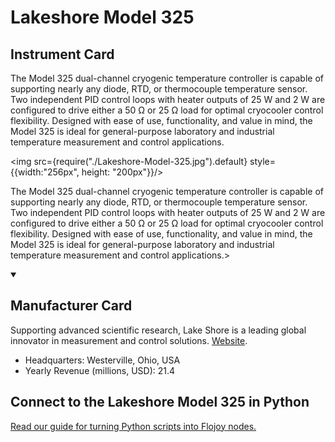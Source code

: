 
# Lakeshore Model 325

## Instrument Card

<div className="flex">

<div>

The Model 325 dual-channel cryogenic temperature controller is capable of supporting nearly any diode, RTD, or thermocouple temperature sensor. Two independent PID control loops with heater outputs of 25 W and 2 W are configured to drive either a 50 Ω or 25 Ω load for optimal cryocooler control flexibility. Designed with ease of use, functionality, and value in mind, the Model 325 is ideal for general-purpose laboratory and industrial temperature measurement and control applications.

</div>

<img src={require("./Lakeshore-Model-325.jpg").default} style={{width:"256px", height: "200px"}}/>

</div>

The Model 325 dual-channel cryogenic temperature controller is capable of supporting nearly any diode, RTD, or thermocouple temperature sensor. Two independent PID control loops with heater outputs of 25 W and 2 W are configured to drive either a 50 Ω or 25 Ω load for optimal cryocooler control flexibility. Designed with ease of use, functionality, and value in mind, the Model 325 is ideal for general-purpose laboratory and industrial temperature measurement and control applications.>

<details open>
<summary><h2>Manufacturer Card</h2></summary>

Supporting advanced scientific research, Lake Shore is a leading global innovator in measurement and control solutions. <a href="https://www.lakeshore.com/home">Website</a>.

<ul>
  <li>Headquarters: Westerville, Ohio, USA</li>
  <li>Yearly Revenue (millions, USD): 21.4</li>
</ul>
</details>

## Connect to the Lakeshore Model 325 in Python

[Read our guide for turning Python scripts into Flojoy nodes.](https://docs.flojoy.ai/custom-nodes/creating-custom-node/)


